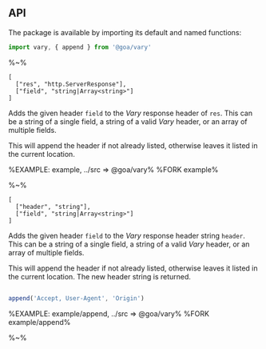 ## API

The package is available by importing its default and named functions:

```js
import vary, { append } from '@goa/vary'
```

%~%

```## vary
[
  ["res", "http.ServerResponse"],
  ["field", "string|Array<string>"]
]
```

Adds the given header `field` to the _Vary_ response header of `res`. This can be a string of a single field, a string of a valid _Vary_ header, or an array of multiple fields.

This will append the header if not already listed, otherwise leaves it listed in the current location.

%EXAMPLE: example, ../src => @goa/vary%
%FORK example%

%~%

```## append
[
  ["header", "string"],
  ["field", "string|Array<string>"]
]
```

Adds the given header `field` to the _Vary_ response header string `header`. This can be a string of a single field, a string of a valid _Vary_ header, or an array of multiple fields.

This will append the header if not already listed, otherwise leaves it listed in the current location. The new header string is returned.

```js

append('Accept, User-Agent', 'Origin')
```

%EXAMPLE: example/append, ../src => @goa/vary%
%FORK example/append%

%~%